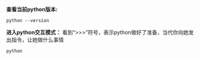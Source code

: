 **查看当前python版本:**
```
python --version
```
**进入python交互模式：**
看到“>>>”符号，表示python做好了准备，当代你向她发出指令，让她做什么事情
```
python
```